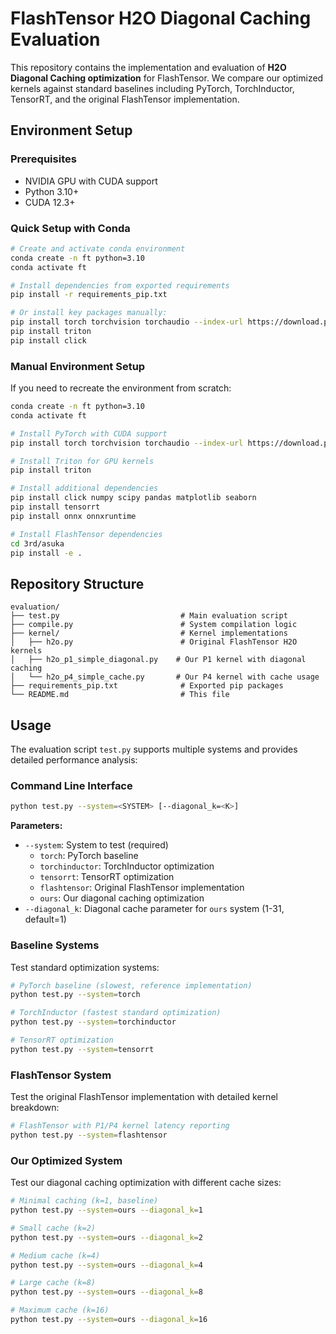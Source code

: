 # FlashTensor H2O Diagonal Caching Evaluation

This repository contains the implementation and evaluation of **H2O Diagonal Caching optimization** for FlashTensor. We compare our optimized kernels against standard baselines including PyTorch, TorchInductor, TensorRT, and the original FlashTensor implementation.

## Environment Setup

### Prerequisites
- NVIDIA GPU with CUDA support
- Python 3.10+
- CUDA 12.3+

### Quick Setup with Conda

```bash
# Create and activate conda environment
conda create -n ft python=3.10
conda activate ft

# Install dependencies from exported requirements
pip install -r requirements_pip.txt

# Or install key packages manually:
pip install torch torchvision torchaudio --index-url https://download.pytorch.org/whl/cu121
pip install triton
pip install click
```

### Manual Environment Setup

If you need to recreate the environment from scratch:

```bash
conda create -n ft python=3.10
conda activate ft

# Install PyTorch with CUDA support
pip install torch torchvision torchaudio --index-url https://download.pytorch.org/whl/cu121

# Install Triton for GPU kernels
pip install triton

# Install additional dependencies
pip install click numpy scipy pandas matplotlib seaborn
pip install tensorrt
pip install onnx onnxruntime

# Install FlashTensor dependencies
cd 3rd/asuka
pip install -e .
```

## Repository Structure

```
evaluation/
├── test.py                           # Main evaluation script
├── compile.py                        # System compilation logic
├── kernel/                           # Kernel implementations
│   ├── h2o.py                        # Original FlashTensor H2O kernels
│   ├── h2o_p1_simple_diagonal.py    # Our P1 kernel with diagonal caching
│   └── h2o_p4_simple_cache.py       # Our P4 kernel with cache usage
├── requirements_pip.txt              # Exported pip packages
└── README.md                         # This file
```

## Usage

The evaluation script `test.py` supports multiple systems and provides detailed performance analysis:

### Command Line Interface

```bash
python test.py --system=<SYSTEM> [--diagonal_k=<K>]
```

**Parameters:**
- `--system`: System to test (required)
  - `torch`: PyTorch baseline
  - `torchinductor`: TorchInductor optimization
  - `tensorrt`: TensorRT optimization
  - `flashtensor`: Original FlashTensor implementation
  - `ours`: Our diagonal caching optimization
- `--diagonal_k`: Diagonal cache parameter for `ours` system (1-31, default=1)

### Baseline Systems

Test standard optimization systems:

```bash
# PyTorch baseline (slowest, reference implementation)
python test.py --system=torch

# TorchInductor (fastest standard optimization)
python test.py --system=torchinductor

# TensorRT optimization
python test.py --system=tensorrt
```

### FlashTensor System

Test the original FlashTensor implementation with detailed kernel breakdown:

```bash
# FlashTensor with P1/P4 kernel latency reporting
python test.py --system=flashtensor
```


### Our Optimized System

Test our diagonal caching optimization with different cache sizes:

```bash
# Minimal caching (k=1, baseline)
python test.py --system=ours --diagonal_k=1

# Small cache (k=2)
python test.py --system=ours --diagonal_k=2

# Medium cache (k=4)
python test.py --system=ours --diagonal_k=4

# Large cache (k=8)
python test.py --system=ours --diagonal_k=8

# Maximum cache (k=16)
python test.py --system=ours --diagonal_k=16
```
